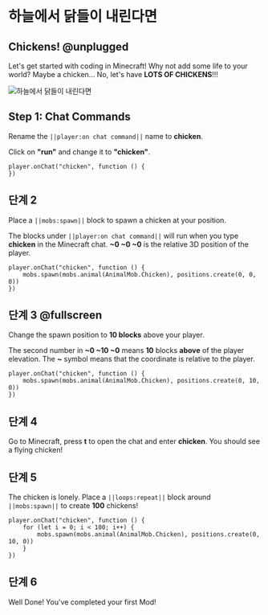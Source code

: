 # 하늘에서 닭들이 내린다면

## Chickens! @unplugged

Let's get started with coding in Minecraft! Why not add some life to your world? Maybe a chicken... No, let's have **LOTS OF CHICKENS**!!!

![하늘에서 닭들이 내린다면](/static/getting-started/chickenrain.gif)

## Step 1: Chat Commands

Rename the `||player:on chat command||` name to **chicken**.

Click on **"run"** and change it to **"chicken"**.

```blocks
player.onChat("chicken", function () {
})
```

## 단계 2

Place a `||mobs:spawn||` block to spawn a chicken at your position.

The blocks under `||player:on chat command||` will run when you type **chicken** in the Minecraft chat. **~0 ~0 ~0** is the relative 3D position of the player.

```blocks
player.onChat("chicken", function () {
    mobs.spawn(mobs.animal(AnimalMob.Chicken), positions.create(0, 0, 0))
})
```

## 단계 3 @fullscreen

Change the spawn position to **10 blocks** above your player.

The second number in **~0 ~10 ~0** means **10** blocks **above** of the player elevation. The **~** symbol means that the coordinate is relative to the player.

```blocks
player.onChat("chicken", function () {
    mobs.spawn(mobs.animal(AnimalMob.Chicken), positions.create(0, 10, 0))
})
```

## 단계 4

Go to Minecraft, press **t** to open the chat and enter **chicken**. You should see a flying chicken!

## 단계 5

The chicken is lonely. Place a `||loops:repeat||` block around `||mobs:spawn||` to create **100** chickens!

```blocks
player.onChat("chicken", function () {
    for (let i = 0; i < 100; i++) {
        mobs.spawn(mobs.animal(AnimalMob.Chicken), positions.create(0, 10, 0))
    }
})
```

## 단계 6

Well Done! You've completed your first Mod!